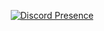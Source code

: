 
<p align="center">
  <a href="https://discord.com/users/753887161060818955">
    <img src="https://lanyard.cnrad.dev/api/753887161060818955?theme=dark" alt="Discord Presence"/>
  </a>
</p>
